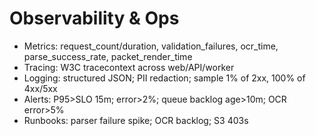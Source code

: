 # Observability & Ops

* Metrics: request_count/duration, validation_failures, ocr_time, parse_success_rate, packet_render_time
* Tracing: W3C tracecontext across web/API/worker
* Logging: structured JSON; PII redaction; sample 1% of 2xx, 100% of 4xx/5xx
* Alerts: P95>SLO 15m; error>2%; queue backlog age>10m; OCR error>5%
* Runbooks: parser failure spike; OCR backlog; S3 403s